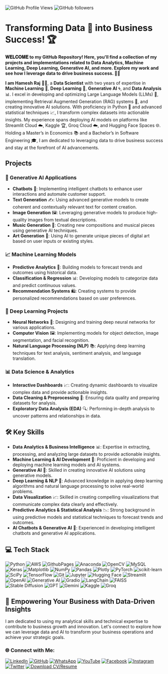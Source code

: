 ![GitHub Profile Views](https://komarev.com/ghpvc/?username=mldatascientist23&color=green) ![GitHub followers](https://img.shields.io/github/followers/mldatascientist23?label=Follow&style=social)

# Transforming Data 📜 into Business Success! 🏆

**𝐖𝐄𝐋𝐂𝐎𝐌𝐄 to my GitHub Repository! Here, you'll find a collection of my projects and implementations related to **Data Analytics**, **Machine Learning**, **Deep Learning**, **Generative AI**, and more. Explore my work and see how I leverage data to drive business success.
 👨‍💼**

**I am Hamesh Raj** 👨‍💻, a **Data Scientist** with two years of expertise in **Machine Learning** 🤖, **Deep Learning** 🧠, **Generative AI** 🌀, and **Data Analysis** 📊. I excel in developing and optimizing Large Language Models (LLMs) 💬, implementing Retrieval Augmented Generation (RAG) systems 🔄, and creating innovative AI solutions. With proficiency in Python 🐍 and advanced statistical techniques 📈, I transform complex datasets into actionable insights. My experience spans deploying AI models on platforms like Streamlit Cloud ☁️, Kaggle 🏆, Groq Cloud ☁️, and Hugging Face Spaces 🌐. Holding a Master’s in Economics 📚 and a Bachelor’s in Software Engineering 🎓, I am dedicated to leveraging data to drive business success and stay at the forefront of AI advancements.

## Projects

### 🌟 Generative AI Applications
- **Chatbots** 🤖: Implementing intelligent chatbots to enhance user interactions and automate customer support.
- **Text Generation** ✍️: Using advanced generative models to create coherent and contextually relevant text for content creation.
- **Image Generation** 🖼️: Leveraging generative models to produce high-quality images from textual descriptions.
- **Music Generation** 🎵: Creating new compositions and musical pieces using generative AI techniques.
- **Art Generation** 🎨: Using AI to generate unique pieces of digital art based on user inputs or existing styles.

### 📈 Machine Learning Models
- **Predictive Analytics** 🔮: Building models to forecast trends and outcomes using historical data.
- **Classification & Regression** 📊: Developing models to categorize data and predict continuous values.
- **Recommendation Systems** 🛍️: Creating systems to provide personalized recommendations based on user preferences.

### 🧠 Deep Learning Projects
- **Neural Networks** 🤖: Designing and training deep neural networks for various applications.
- **Computer Vision** 🖼️: Implementing models for object detection, image segmentation, and facial recognition.
- **Natural Language Processing (NLP)** 📚: Applying deep learning techniques for text analysis, sentiment analysis, and language translation.

### 📊 Data Science & Analytics
- **Interactive Dashboards** 📈: Creating dynamic dashboards to visualize complex data and provide actionable insights.
- **Data Cleaning & Preprocessing** 🧹: Ensuring data quality and preparing datasets for analysis.
- **Exploratory Data Analysis (EDA)** 🔍: Performing in-depth analysis to uncover patterns and relationships in data.

## 🛠️ Key Skills
- **Data Analytics & Business Intelligence** 📊: Expertise in extracting, processing, and analyzing large datasets to provide actionable insights.
- **Machine Learning & AI Development** 🤖: Proficient in developing and deploying machine learning models and AI systems.
- **Generative AI** 🧩: Skilled in creating innovative AI solutions using generative models.
- **Deep Learning & NLP** 🧠: Advanced knowledge in applying deep learning algorithms and natural language processing to solve real-world problems.
- **Data Visualization** 📈: Skilled in creating compelling visualizations that communicate complex data clearly and effectively.
- **Predictive Analytics & Statistical Analysis** 📉: Strong background in using predictive models and statistical techniques to forecast trends and outcomes.
- **AI Chatbots & Generative AI** 🤖: Experienced in developing intelligent chatbots and generative AI applications.
  
## 💻 Tech Stack
![Python](https://img.shields.io/badge/python-3670A0?style=plastic&logo=python&logoColor=ffdd54)
![AWS](https://img.shields.io/badge/AWS-%23FF9900.svg?style=plastic&logo=amazon-aws&logoColor=white)
![GithubPages](https://img.shields.io/badge/github%20pages-121013?style=plastic&logo=github&logoColor=white)
![Anaconda](https://img.shields.io/badge/Anaconda-%2344A833.svg?style=plastic&logo=anaconda&logoColor=white)
![OpenCV](https://img.shields.io/badge/opencv-%23white.svg?style=plastic&logo=opencv&logoColor=white)
![MySQL](https://img.shields.io/badge/mysql-4479A1.svg?style=plastic&logo=mysql&logoColor=white)
![Keras](https://img.shields.io/badge/Keras-%23D00000.svg?style=plastic&logo=Keras&logoColor=white)
![Matplotlib](https://img.shields.io/badge/Matplotlib-%23ffffff.svg?style=plastic&logo=Matplotlib&logoColor=black)
![NumPy](https://img.shields.io/badge/numpy-%23013243.svg?style=plastic&logo=numpy&logoColor=white)
![Pandas](https://img.shields.io/badge/pandas-%23150458.svg?style=plastic&logo=pandas&logoColor=white)
![Plotly](https://img.shields.io/badge/Plotly-%233F4F75.svg?style=plastic&logo=plotly&logoColor=white)
![PyTorch](https://img.shields.io/badge/PyTorch-%23EE4C2C.svg?style=plastic&logo=PyTorch&logoColor=white)
![scikit-learn](https://img.shields.io/badge/scikit--learn-%23F7931E.svg?style=plastic&logo=scikit-learn&logoColor=white)
![SciPy](https://img.shields.io/badge/SciPy-%230C55A5.svg?style=plastic&logo=scipy&logoColor=white)
![TensorFlow](https://img.shields.io/badge/TensorFlow-%23FF6F00.svg?style=plastic&logo=TensorFlow&logoColor=white)
![Git](https://img.shields.io/badge/Git-%23F05032.svg?style=plastic&logo=git&logoColor=white)
![Jupyter](https://img.shields.io/badge/Jupyter-%23F37626.svg?style=plastic&logo=jupyter&logoColor=white)
![Hugging Face](https://img.shields.io/badge/Hugging%20Face-%23D23669.svg?style=plastic&logo=huggingface&logoColor=white)
![Streamlit](https://img.shields.io/badge/Streamlit-%23FF4B4B.svg?style=plastic&logo=streamlit&logoColor=white)
![OpenAI](https://img.shields.io/badge/OpenAI-%23000000.svg?style=plastic&logo=openai&logoColor=white)
![Generative AI](https://img.shields.io/badge/Generative%20AI-%23FF8C00.svg?style=plastic&logo=ai&logoColor=white)
![Gradio](https://img.shields.io/badge/Gradio-%23FF4B4B.svg?style=plastic&logo=gradio&logoColor=white)
![LangChain](https://img.shields.io/badge/LangChain-%232E7D32.svg?style=plastic&logo=language&logoColor=white)
![FAISS](https://img.shields.io/badge/FAISS-%2300A8E1.svg?style=plastic&logo=faiss&logoColor=white)
![Stable Diffusion](https://img.shields.io/badge/Stable%20Diffusion-%232F80ED.svg?style=plastic&logo=diffusion&logoColor=white)
![GPT](https://img.shields.io/badge/GPT-%23000000.svg?style=plastic&logo=openai&logoColor=white)
![Gemini](https://img.shields.io/badge/Gemini-%232D72D9.svg?style=plastic&logo=gemini&logoColor=white)
![Kaggle](https://img.shields.io/badge/Kaggle-%2300A3E0.svg?style=plastic&logo=kaggle&logoColor=white)
![Groq](https://img.shields.io/badge/Groq-%23D80032.svg?style=plastic&logo=groq&logoColor=white)

## 🚀 Empowering Your Business with Data-Driven Insights
I am dedicated to using my analytical skills and technical expertise to contribute to business growth and innovation. Let's connect to explore how we can leverage data and AI to transform your business operations and achieve your strategic goals.

### 🌐 Connect with Me:

[![LinkedIn](https://img.shields.io/badge/LinkedIn-0077B5?style=for-the-badge&logo=linkedin&logoColor=white)](https://www.linkedin.com/in/datascientisthameshraj/)
[![GitHub](https://img.shields.io/badge/GitHub-181717?style=for-the-badge&logo=github&logoColor=white)](https://github.com/mldatascientist23)
[![WhatsApp](https://img.shields.io/badge/WhatsApp-25D366?style=for-the-badge&logo=whatsapp&logoColor=white)](https://wa.me/923458683817)
[![YouTube](https://img.shields.io/badge/YouTube-FF0000?style=for-the-badge&logo=youtube&logoColor=white)](https://www.youtube.com/@TheDigitalWordsmith)
[![Facebook](https://img.shields.io/badge/Facebook-1877F2?style=for-the-badge&logo=facebook&logoColor=white)](https://web.facebook.com/rajoad)
[![Instagram](https://img.shields.io/badge/Instagram-E4405F?style=for-the-badge&logo=instagram&logoColor=white)](https://www.instagram.com/hameshrajoad/)
[![Twitter](https://img.shields.io/badge/Twitter-1DA1F2?style=for-the-badge&logo=twitter&logoColor=white)](https://twitter.com/DataScientist27)
[![Download CV/Resume](https://img.shields.io/badge/Download_CV-FFD700?style=for-the-badge&logo=googledrive&logoColor=white)](https://drive.google.com/file/d/1wngMNHLfop4oF75oB4bqZfUT62CixbMJ/view?usp=sharing)
